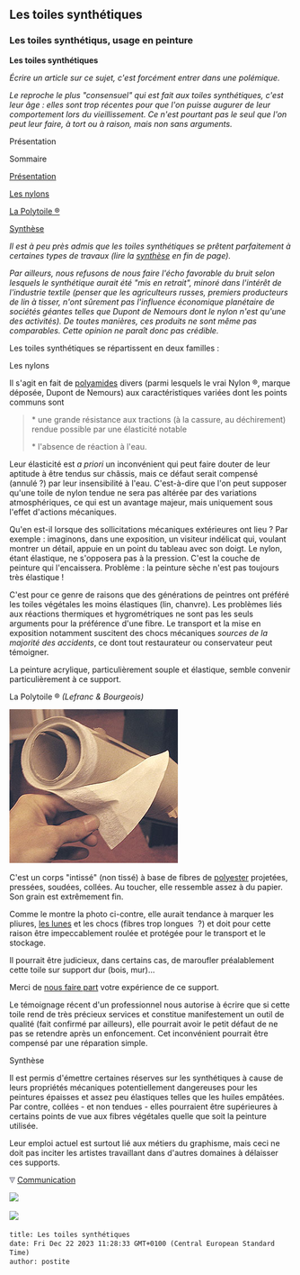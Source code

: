 ## Les toiles synthétiques
### Les toiles synthétiqus, usage en peinture
 **Les toiles synthétiques**  

_Écrire un article sur ce sujet, c'est forcément entrer dans une polémique._

_Le reproche le plus "consensuel" qui est fait aux toiles synthétiques, c'est leur âge : elles sont trop récentes pour que l'on puisse augurer de leur comportement lors du vieillissement. Ce n'est pourtant pas le seul que l'on peut leur faire, à tort ou à raison, mais non sans arguments._

Présentation

Sommaire

[Présentation](synthetiquetoiles.html#presentation)

[Les nylons](synthetiquetoiles.html#lesnylons)

[La Polytoile ®](synthetiquetoiles.html#lapolytoile)

[Synthèse](synthetiquetoiles.html#synthese)

_Il est à peu près admis que les toiles synthétiques se prêtent parfaitement à certaines types de travaux (lire la [synthèse](synthetiquetoiles.html#synthese) en fin de page)._

_Par ailleurs, nous refusons de nous faire l'écho favorable du bruit selon lesquels le synthétique aurait été "mis en retrait", minoré dans l'intérêt de l'industrie textile (penser que les agriculteurs russes, premiers producteurs de lin à tisser, n'ont sûrement pas l'influence économique planétaire de sociétés géantes telles que Dupont de Nemours dont le nylon n'est qu'une des activités). De toutes manières, ces produits ne sont même pas comparables. Cette opinion ne paraît donc pas crédible._

Les toiles synthétiques se répartissent en deux familles :

Les nylons

Il s'agit en fait de [polyamides](polyamide.html) divers (parmi lesquels le vrai Nylon ®, marque déposée, Dupont de Nemours) aux caractéristiques variées dont les points communs sont

> \* une grande résistance aux tractions (à la cassure, au déchirement) rendue possible par une élasticité notable
> 
> \* l'absence de réaction à l'eau.

Leur élasticité est _a priori_ un inconvénient qui peut faire douter de leur aptitude à être tendus sur châssis, mais ce défaut serait compensé (annulé ?) par leur insensibilité à l'eau. C'est-à-dire que l'on peut supposer qu'une toile de nylon tendue ne sera pas altérée par des variations atmosphériques, ce qui est un avantage majeur, mais uniquement sous l'effet d'actions mécaniques.

Qu'en est-il lorsque des sollicitations mécaniques extérieures ont lieu ? Par exemple : imaginons, dans une exposition, un visiteur indélicat qui, voulant montrer un détail, appuie en un point du tableau avec son doigt. Le nylon, étant élastique, ne s'opposera pas à la pression. C'est la couche de peinture qui l'encaissera. Problème : la peinture sèche n'est pas toujours très élastique !

C'est pour ce genre de raisons que des générations de peintres ont préféré les toiles végétales les moins élastiques (lin, chanvre). Les problèmes liés aux réactions thermiques et hygrométriques ne sont pas les seuls arguments pour la préférence d'une fibre. Le transport et la mise en exposition notamment suscitent des chocs mécaniques _sources de la majorité des accidents_, ce dont tout restaurateur ou conservateur peut témoigner.

La peinture acrylique, particulièrement souple et élastique, semble convenir particulièrement à ce support.

La Polytoile ® _(Lefranc & Bourgeois)_

![](images/polytoile.jpg)

C'est un corps "intissé" (non tissé) à base de fibres de [polyester](polyester.html) projetées, pressées, soudées, collées. Au toucher, elle ressemble assez à du papier. Son grain est extrêmement fin.

Comme le montre la photo ci-contre, elle aurait tendance à marquer les pliures, [les lunes](lune.html) et les chocs (fibres trop longues  ?) et doit pour cette raison être impeccablement roulée et protégée pour le transport et le stockage.

Il pourrait être judicieux, dans certains cas, de maroufler préalablement cette toile sur support dur (bois, mur)... 

Merci de [nous faire part](ecrire.html) votre expérience de ce support.

Le témoignage récent d'un professionnel nous autorise à écrire que si cette toile rend de très précieux services et constitue manifestement un outil de qualité (fait confirmé par ailleurs), elle pourrait avoir le petit défaut de ne pas se retendre après un enfoncement. Cet inconvénient pourrait être compensé par une réparation simple.

Synthèse

Il est permis d'émettre certaines réserves sur les synthétiques à cause de leurs propriétés mécaniques potentiellement dangereuses pour les peintures épaisses et assez peu élastiques telles que les huiles empâtées. Par contre, collées - et non tendues - elles pourraient être supérieures à certains points de vue aux fibres végétales quelle que soit la peinture utilisée.

Leur emploi actuel est surtout lié aux métiers du graphisme, mais ceci ne doit pas inciter les artistes travaillant dans d'autres domaines à délaisser ces supports.



![](images/flechebas.gif) [Communication](http://www.artrealite.com/annonceurs.htm) 

[![](https://cbonvin.fr/sites/regie.artrealite.com/visuels/campagne1.png)](index-2.html#20131014)

![](https://cbonvin.fr/sites/regie.artrealite.com/visuels/campagne2.png)
```
title: Les toiles synthétiques
date: Fri Dec 22 2023 11:28:33 GMT+0100 (Central European Standard Time)
author: postite
```
